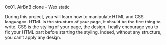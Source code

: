 0x01. AirBnB clone - Web static

During this project, you will learn how to manipulate HTML and CSS languages.
HTML is the structure of your page, it should be the first thing to write.
CSS is the styling of your page, the design.
I really encourage you to fix your HTML part before starting the styling.
Indeed, without any structure, you can’t apply any design.
